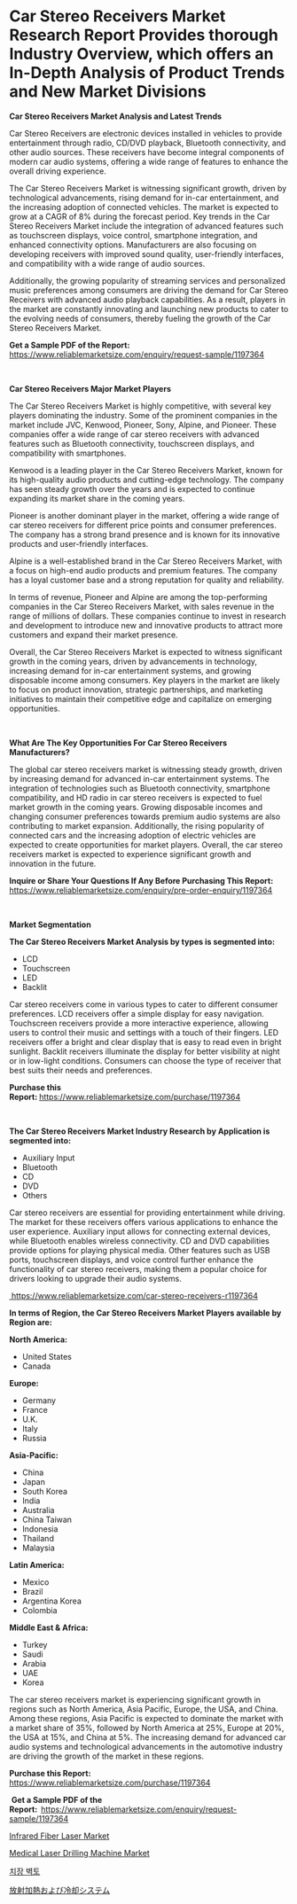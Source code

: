 <p><h1>Car Stereo Receivers Market Research Report Provides thorough Industry Overview, which offers an In-Depth Analysis of Product Trends and New Market Divisions</h1></p><p><strong>Car Stereo Receivers Market Analysis and Latest Trends</strong></p>
<p><p>Car Stereo Receivers are electronic devices installed in vehicles to provide entertainment through radio, CD/DVD playback, Bluetooth connectivity, and other audio sources. These receivers have become integral components of modern car audio systems, offering a wide range of features to enhance the overall driving experience.</p><p>The Car Stereo Receivers Market is witnessing significant growth, driven by technological advancements, rising demand for in-car entertainment, and the increasing adoption of connected vehicles. The market is expected to grow at a CAGR of 8% during the forecast period. Key trends in the Car Stereo Receivers Market include the integration of advanced features such as touchscreen displays, voice control, smartphone integration, and enhanced connectivity options. Manufacturers are also focusing on developing receivers with improved sound quality, user-friendly interfaces, and compatibility with a wide range of audio sources.</p><p>Additionally, the growing popularity of streaming services and personalized music preferences among consumers are driving the demand for Car Stereo Receivers with advanced audio playback capabilities. As a result, players in the market are constantly innovating and launching new products to cater to the evolving needs of consumers, thereby fueling the growth of the Car Stereo Receivers Market.</p></p>
<p><strong>Get a Sample PDF of the Report:&nbsp;</strong> <a href="https://www.reliablemarketsize.com/enquiry/request-sample/1197364">https://www.reliablemarketsize.com/enquiry/request-sample/1197364</a></p>
<p>&nbsp;</p>
<p><strong>Car Stereo Receivers Major Market Players</strong></p>
<p><p>The Car Stereo Receivers Market is highly competitive, with several key players dominating the industry. Some of the prominent companies in the market include JVC, Kenwood, Pioneer, Sony, Alpine, and Pioneer. These companies offer a wide range of car stereo receivers with advanced features such as Bluetooth connectivity, touchscreen displays, and compatibility with smartphones.</p><p>Kenwood is a leading player in the Car Stereo Receivers Market, known for its high-quality audio products and cutting-edge technology. The company has seen steady growth over the years and is expected to continue expanding its market share in the coming years.</p><p>Pioneer is another dominant player in the market, offering a wide range of car stereo receivers for different price points and consumer preferences. The company has a strong brand presence and is known for its innovative products and user-friendly interfaces.</p><p>Alpine is a well-established brand in the Car Stereo Receivers Market, with a focus on high-end audio products and premium features. The company has a loyal customer base and a strong reputation for quality and reliability.</p><p>In terms of revenue, Pioneer and Alpine are among the top-performing companies in the Car Stereo Receivers Market, with sales revenue in the range of millions of dollars. These companies continue to invest in research and development to introduce new and innovative products to attract more customers and expand their market presence.</p><p>Overall, the Car Stereo Receivers Market is expected to witness significant growth in the coming years, driven by advancements in technology, increasing demand for in-car entertainment systems, and growing disposable income among consumers. Key players in the market are likely to focus on product innovation, strategic partnerships, and marketing initiatives to maintain their competitive edge and capitalize on emerging opportunities.</p></p>
<p>&nbsp;</p>
<p><strong>What Are The Key Opportunities For Car Stereo Receivers Manufacturers?</strong></p>
<p><p>The global car stereo receivers market is witnessing steady growth, driven by increasing demand for advanced in-car entertainment systems. The integration of technologies such as Bluetooth connectivity, smartphone compatibility, and HD radio in car stereo receivers is expected to fuel market growth in the coming years. Growing disposable incomes and changing consumer preferences towards premium audio systems are also contributing to market expansion. Additionally, the rising popularity of connected cars and the increasing adoption of electric vehicles are expected to create opportunities for market players. Overall, the car stereo receivers market is expected to experience significant growth and innovation in the future.</p></p>
<p><strong>Inquire or Share Your Questions If Any Before Purchasing This Report:</strong> <a href="https://www.reliablemarketsize.com/enquiry/pre-order-enquiry/1197364">https://www.reliablemarketsize.com/enquiry/pre-order-enquiry/1197364</a></p>
<p>&nbsp;</p>
<p><strong>Market Segmentation</strong></p>
<p><strong>The Car Stereo Receivers Market Analysis by types is segmented into:</strong></p>
<p><ul><li>LCD</li><li>Touchscreen</li><li>LED</li><li>Backlit</li></ul></p>
<p><p>Car stereo receivers come in various types to cater to different consumer preferences. LCD receivers offer a simple display for easy navigation. Touchscreen receivers provide a more interactive experience, allowing users to control their music and settings with a touch of their fingers. LED receivers offer a bright and clear display that is easy to read even in bright sunlight. Backlit receivers illuminate the display for better visibility at night or in low-light conditions. Consumers can choose the type of receiver that best suits their needs and preferences.</p></p>
<p><strong>Purchase this Report:&nbsp;</strong><a href="https://www.reliablemarketsize.com/purchase/1197364">https://www.reliablemarketsize.com/purchase/1197364</a></p>
<p>&nbsp;</p>
<p><strong>The Car Stereo Receivers Market Industry Research by Application is segmented into:</strong></p>
<p><ul><li>Auxiliary Input</li><li>Bluetooth</li><li>CD</li><li>DVD</li><li>Others</li></ul></p>
<p><p>Car stereo receivers are essential for providing entertainment while driving. The market for these receivers offers various applications to enhance the user experience. Auxiliary input allows for connecting external devices, while Bluetooth enables wireless connectivity. CD and DVD capabilities provide options for playing physical media. Other features such as USB ports, touchscreen displays, and voice control further enhance the functionality of car stereo receivers, making them a popular choice for drivers looking to upgrade their audio systems.</p></p>
<p><a href="https://www.reliablemarketsize.com/car-stereo-receivers-r1197364">&nbsp;https://www.reliablemarketsize.com/car-stereo-receivers-r1197364</a></p>
<p><strong>In terms of Region, the Car Stereo Receivers Market Players available by Region are:</strong></p>
<p>
    <p> <strong> North America: </strong>
        <ul>
            <li>United States</li>
            <li>Canada</li>
        </ul>
        </p> 
    <p> <strong> Europe: </strong>
        <ul>
            <li>Germany</li>
            <li>France</li>
            <li>U.K.</li>
            <li>Italy</li>
            <li>Russia</li>
        </ul>
        </p> 
    <p> <strong> Asia-Pacific: </strong>
        <ul>
            <li>China</li>
            <li>Japan</li>
            <li>South Korea</li>
            <li>India</li>
            <li>Australia</li>
            <li>China Taiwan</li>
            <li>Indonesia</li>
            <li>Thailand</li>
            <li>Malaysia</li>
        </ul>
        </p> 
    <p> <strong> Latin America: </strong>
        <ul>
            <li>Mexico</li>
            <li>Brazil</li>
            <li>Argentina Korea</li>
            <li>Colombia</li>
        </ul>
        </p> 
    <p> <strong> Middle East & Africa: </strong>
        <ul>
            <li>Turkey</li>
            <li>Saudi</li>
            <li>Arabia</li>
            <li>UAE</li>
            <li>Korea</li>
        </ul>
    </p>
    </p>
<p><p>The car stereo receivers market is experiencing significant growth in regions such as North America, Asia Pacific, Europe, the USA, and China. Among these regions, Asia Pacific is expected to dominate the market with a market share of 35%, followed by North America at 25%, Europe at 20%, the USA at 15%, and China at 5%. The increasing demand for advanced car audio systems and technological advancements in the automotive industry are driving the growth of the market in these regions.</p></p>
<p><strong>Purchase this Report: </strong><a href="https://www.reliablemarketsize.com/purchase/1197364">https://www.reliablemarketsize.com/purchase/1197364</a></p>
<p>&nbsp;<strong>Get a Sample PDF of the Report:&nbsp;&nbsp;</strong><a href="https://www.reliablemarketsize.com/enquiry/request-sample/1197364">https://www.reliablemarketsize.com/enquiry/request-sample/1197364</a></p>
<p><strong></strong></p>
<p><p><a href="https://github.com/LavernaCole76/Market-Research-Report-List-1/blob/main/infrared-fiber-laser-market.md">Infrared Fiber Laser Market</a></p><p><a href="https://github.com/daviYvette/Market-Research-Report-List-1/blob/main/medical-laser-drilling-machine-market.md">Medical Laser Drilling Machine Market</a></p><p><a href="https://github.com/hzumrdvas204296/Market-Research-Report-List-3/blob/main/49194914086.md">치장 벽토</a></p><p><a href="https://github.com/avbqbctihcbe2/Market-Research-Report-List-3/blob/main/9073621508.md">放射加熱および冷却システム</a></p></p>